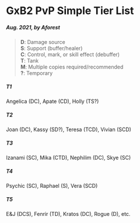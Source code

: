 # GxB2 PvP Simple Tier List
##### Aug. 2021, by Aforest

>**D**: Damage source <br>
**S**: Support (buffer/healer) <br>
**C**: Control, mark, or skill effect (debuffer) <br>
**T**: Tank <br>
**M**: Multiple copies required/recommended <br>
**?**: Temporary

##### T1
Angelica (DC), Apate (CD), Holly (TS?)

##### T2
Joan (DC), Kassy (SD?), Teresa (TCD), Vivian (SCD)

##### T3
Izanami (SC), Mika (CTD), Nephilim (DC), Skye (SC)

##### T4
Psychic (SC), Raphael (S), Vera (SCD)

##### T5
E&J (DCS), Fenrir (TD), Kratos (DC), Rogue (D), etc.
